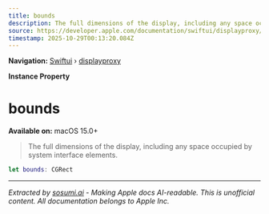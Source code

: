 ```yaml
---
title: bounds
description: The full dimensions of the display, including any space occupied by system interface elements.
source: https://developer.apple.com/documentation/swiftui/displayproxy/bounds
timestamp: 2025-10-29T00:13:20.084Z
---
```


**Navigation:** [Swiftui](/documentation/swiftui) › [displayproxy](/documentation/swiftui/displayproxy)

**Instance Property**

# bounds

**Available on:** macOS 15.0+

> The full dimensions of the display, including any space occupied by system interface elements.

```swift
let bounds: CGRect
```

---

*Extracted by [sosumi.ai](https://sosumi.ai) - Making Apple docs AI-readable.*
*This is unofficial content. All documentation belongs to Apple Inc.*
